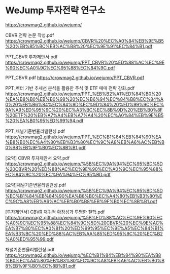# WeJump 투자전략 연구소

https://crowmag2.github.io/wejump/

CBVR 전략 논문 작성.pdf https://crowmag2.github.io/wejump/CBVR%20%EC%A0%84%EB%9E%B5%20%EB%85%BC%EB%AC%B8%20%EC%9E%91%EC%84%B1.pdf

PPT_CBVR 투자제안서.pdf https://crowmag2.github.io/wejump/PPT_CBVR%20%ED%88%AC%EC%9E%90%EC%A0%9C%EC%95%88%EC%84%9C.pdf

PPT_CBVR.pdf https://crowmag2.github.io/wejump/PPT_CBVR.pdf

PPT_벡터 기반 추세선 분석을 활용한 주식 및 ETF 매매 전략 강화.pdf https://crowmag2.github.io/wejump/PPT_%EB%B2%A1%ED%84%B0%20%EA%B8%B0%EB%B0%98%20%EC%B6%94%EC%84%B8%EC%84%A0%20%EB%B6%84%EC%84%9D%EC%9D%84%20%ED%99%9C%EC%9A%A9%ED%95%9C%20%EC%A3%BC%EC%8B%9D%20%EB%B0%8F%20ETF%20%EB%A7%A4%EB%A7%A4%20%EC%A0%84%EB%9E%B5%20%EA%B0%95%ED%99%94.pdf

PPT_채널기준변율리밸런싱.pdf https://crowmag2.github.io/wejump/PPT_%EC%B1%84%EB%84%90%EA%B8%B0%EC%A4%80%EB%B3%80%EC%9C%A8%EB%A6%AC%EB%B0%B8%EB%9F%B0%EC%8B%B1.pdf

[요약] CBVR 투자제안서 요약.pdf https://crowmag2.github.io/wejump/%5B%EC%9A%94%EC%95%BD%5D%20CBVR%20%ED%88%AC%EC%9E%90%EC%A0%9C%EC%95%88%EC%84%9C%20%EC%9A%94%EC%95%BD.pdf

[요약]채널기준변율리밸런싱.pdf https://crowmag2.github.io/wejump/%5B%EC%9A%94%EC%95%BD%5D%EC%B1%84%EB%84%90%EA%B8%B0%EC%A4%80%EB%B3%80%EC%9C%A8%EB%A6%AC%EB%B0%B8%EB%9F%B0%EC%8B%B1.pdf

[투자제안서] CBVR 재귀적 확장성과 투명한 철학.pdf https://crowmag2.github.io/wejump/%5B%ED%88%AC%EC%9E%90%EC%A0%9C%EC%95%88%EC%84%9C%5D%20CBVR%20%EC%9E%AC%EA%B7%80%EC%A0%81%20%ED%99%95%EC%9E%A5%EC%84%B1%EA%B3%BC%20%ED%88%AC%EB%AA%85%ED%95%9C%20%EC%B2%A0%ED%95%99.pdf

채널기준변율리밸런싱.pdf https://crowmag2.github.io/wejump/%EC%B1%84%EB%84%90%EA%B8%B0%EC%A4%80%EB%B3%80%EC%9C%A8%EB%A6%AC%EB%B0%B8%EB%9F%B0%EC%8B%B1.pdf
